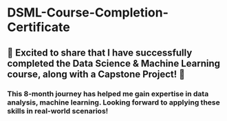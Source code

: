 # **DSML-Course-Completion-Certificate**

## 🎉 Excited to share that I have successfully completed the Data Science & Machine Learning course, along with a Capstone Project! 🚀

### This 8-month journey has helped me gain expertise in data analysis, machine learning. Looking forward to applying these skills in real-world scenarios!
